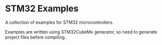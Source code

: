 # STM32 Examples

A collection of examples for STM32 microcontrollers.

Examples are written using STM32CubeMx generator, so need to generate project files before compiling.
